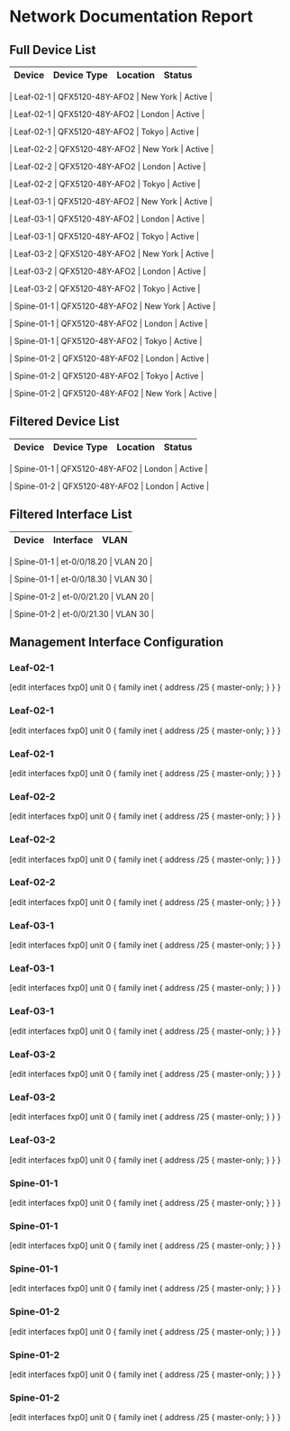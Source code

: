 # Network Documentation Report

## Full Device List

| Device | Device Type | Location | Status |
|--------|-------------|----------|--------|

| Leaf-02-1 | QFX5120-48Y-AFO2 | New York | Active |

| Leaf-02-1 | QFX5120-48Y-AFO2 | London | Active |

| Leaf-02-1 | QFX5120-48Y-AFO2 | Tokyo | Active |

| Leaf-02-2 | QFX5120-48Y-AFO2 | New York | Active |

| Leaf-02-2 | QFX5120-48Y-AFO2 | London | Active |

| Leaf-02-2 | QFX5120-48Y-AFO2 | Tokyo | Active |

| Leaf-03-1 | QFX5120-48Y-AFO2 | New York | Active |

| Leaf-03-1 | QFX5120-48Y-AFO2 | London | Active |

| Leaf-03-1 | QFX5120-48Y-AFO2 | Tokyo | Active |

| Leaf-03-2 | QFX5120-48Y-AFO2 | New York | Active |

| Leaf-03-2 | QFX5120-48Y-AFO2 | London | Active |

| Leaf-03-2 | QFX5120-48Y-AFO2 | Tokyo | Active |

| Spine-01-1 | QFX5120-48Y-AFO2 | New York | Active |

| Spine-01-1 | QFX5120-48Y-AFO2 | London | Active |

| Spine-01-1 | QFX5120-48Y-AFO2 | Tokyo | Active |

| Spine-01-2 | QFX5120-48Y-AFO2 | London | Active |

| Spine-01-2 | QFX5120-48Y-AFO2 | Tokyo | Active |

| Spine-01-2 | QFX5120-48Y-AFO2 | New York | Active |


## Filtered Device List

| Device | Device Type | Location | Status |
|--------|-------------|----------|--------|

| Spine-01-1 | QFX5120-48Y-AFO2 | London | Active |

| Spine-01-2 | QFX5120-48Y-AFO2 | London | Active |


## Filtered Interface List

| Device | Interface | VLAN |
|--------|-----------|------|




















































| Spine-01-1 | et-0/0/18.20 | VLAN 20 |



| Spine-01-1 | et-0/0/18.30 | VLAN 30 |

































































































































| Spine-01-2 | et-0/0/21.20 | VLAN 20 |



| Spine-01-2 | et-0/0/21.30 | VLAN 30 |









































































## Management Interface Configuration


### Leaf-02-1

[edit interfaces fxp0]
unit 0 {
    family inet {
        address /25 {
            master-only;
        }
    }
}

### Leaf-02-1

[edit interfaces fxp0]
unit 0 {
    family inet {
        address /25 {
            master-only;
        }
    }
}

### Leaf-02-1

[edit interfaces fxp0]
unit 0 {
    family inet {
        address /25 {
            master-only;
        }
    }
}

### Leaf-02-2

[edit interfaces fxp0]
unit 0 {
    family inet {
        address /25 {
            master-only;
        }
    }
}

### Leaf-02-2

[edit interfaces fxp0]
unit 0 {
    family inet {
        address /25 {
            master-only;
        }
    }
}

### Leaf-02-2

[edit interfaces fxp0]
unit 0 {
    family inet {
        address /25 {
            master-only;
        }
    }
}

### Leaf-03-1

[edit interfaces fxp0]
unit 0 {
    family inet {
        address /25 {
            master-only;
        }
    }
}

### Leaf-03-1

[edit interfaces fxp0]
unit 0 {
    family inet {
        address /25 {
            master-only;
        }
    }
}

### Leaf-03-1

[edit interfaces fxp0]
unit 0 {
    family inet {
        address /25 {
            master-only;
        }
    }
}

### Leaf-03-2

[edit interfaces fxp0]
unit 0 {
    family inet {
        address /25 {
            master-only;
        }
    }
}

### Leaf-03-2

[edit interfaces fxp0]
unit 0 {
    family inet {
        address /25 {
            master-only;
        }
    }
}

### Leaf-03-2

[edit interfaces fxp0]
unit 0 {
    family inet {
        address /25 {
            master-only;
        }
    }
}

### Spine-01-1

[edit interfaces fxp0]
unit 0 {
    family inet {
        address /25 {
            master-only;
        }
    }
}

### Spine-01-1

[edit interfaces fxp0]
unit 0 {
    family inet {
        address /25 {
            master-only;
        }
    }
}

### Spine-01-1

[edit interfaces fxp0]
unit 0 {
    family inet {
        address /25 {
            master-only;
        }
    }
}

### Spine-01-2

[edit interfaces fxp0]
unit 0 {
    family inet {
        address /25 {
            master-only;
        }
    }
}

### Spine-01-2

[edit interfaces fxp0]
unit 0 {
    family inet {
        address /25 {
            master-only;
        }
    }
}

### Spine-01-2

[edit interfaces fxp0]
unit 0 {
    family inet {
        address /25 {
            master-only;
        }
    }
}
